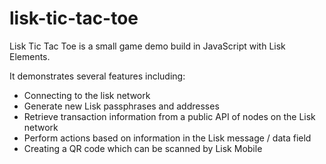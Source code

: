 # lisk-tic-tac-toe
Lisk Tic Tac Toe is a small game demo build in JavaScript with Lisk Elements.

It demonstrates several features including:

- Connecting to the lisk network
- Generate new Lisk passphrases and addresses
- Retrieve transaction information from a public API of nodes on the Lisk network
- Perform actions based on information in the Lisk message / data field
- Creating a QR code which can be scanned by Lisk Mobile
